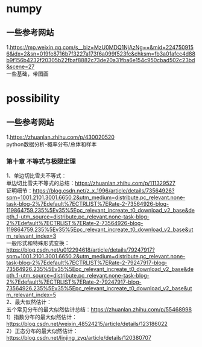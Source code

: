 # numpy
## 一些参考网站
1.https://mp.weixin.qq.com/s__biz=MzU0MDQ1NjAzNg==&mid=2247509156&idx=2&sn=019fe8716b7f3227a173f6a099f523fc&chksm=fb3a01afcc4d88b9f156b4232f20305b22fbaf8882c73de20a31fba6e154c950cbad502c23bd&scene=27  
一些基础，带图画
# possibility
## 一些参考网站
1.https://zhuanlan.zhihu.com/p/430020520  
python数据分析-概率分布/总体和样本


### 第十章 不等式与极限定理
1、单边切比雪夫不等式：  
单边切比雪夫不等式的总结：https://zhuanlan.zhihu.com/p/111329527  
证明细节：https://blog.csdn.net/z_x_1996/article/details/73564926?spm=1001.2101.3001.6650.2&utm_medium=distribute.pc_relevant.none-task-blog-2%7Edefault%7ECTRLIST%7ERate-2-73564926-blog-119864759.235%5Ev35%5Epc_relevant_increate_t0_download_v2_base&depth_1-utm_source=distribute.pc_relevant.none-task-blog-2%7Edefault%7ECTRLIST%7ERate-2-73564926-blog-119864759.235%5Ev35%5Epc_relevant_increate_t0_download_v2_base&utm_relevant_index=3  
一般形式和特殊形式变换：https://blog.csdn.net/u012294618/article/details/79247917?spm=1001.2101.3001.6650.2&utm_medium=distribute.pc_relevant.none-task-blog-2%7Edefault%7ECTRLIST%7ERate-2-79247917-blog-73564926.235%5Ev35%5Epc_relevant_increate_t0_download_v2_base&depth_1-utm_source=distribute.pc_relevant.none-task-blog-2%7Edefault%7ECTRLIST%7ERate-2-79247917-blog-73564926.235%5Ev35%5Epc_relevant_increate_t0_download_v2_base&utm_relevant_index=5  
2、最大似然估计：  
五个常见分布的最大似然估计总结：https://zhuanlan.zhihu.com/p/55468998  
1）指数分布的最大似然估计：https://blog.csdn.net/weixin_48524215/article/details/123186022  
2）正态分布的最大似然估计：https://blog.csdn.net/linjing_zyq/article/details/120380707  
